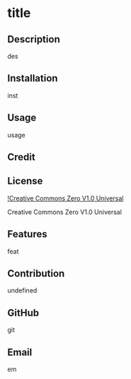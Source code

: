 
  # title

  ## Description

  des

  ## Installation

  inst

  ## Usage

  usage

  ## Credit

  

  ## License

  [!Creative Commons Zero V1.0 Universal](https://licensebuttons.net/l/zero/1.0/80x15.png)

  Creative Commons Zero V1.0 Universal

  ## Features

  feat

  ## Contribution

  undefined

  ## GitHub

  git

  ## Email

  em
  
  